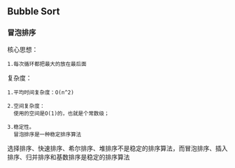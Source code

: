 ## Bubble Sort
### 冒泡排序

核心思想：

    1.每次循环都把最大的放在最后面
    
    
复杂度：

    1.平均时间复杂度：O(n^2)
    
    2.空间复杂度：
      使用的空间是O(1)的，也就是个常数级；
      
    3.稳定性。
      冒泡排序是一种稳定排序算法
      
      
 选择排序、快速排序、希尔排序、堆排序不是稳定的排序算法，而冒泡排序、插入排序、归并排序和基数排序是稳定的排序算法